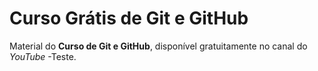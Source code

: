 # Curso Grátis de Git e GitHub
Material do **Curso de Git e GitHub**, disponível gratuitamente no canal do *YouTube* -Teste.
